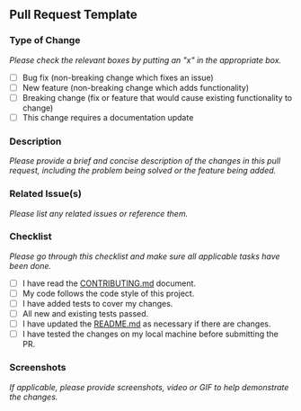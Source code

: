 ## Pull Request Template

### Type of Change
_Please check the relevant boxes by putting an "x" in the appropriate box._

- [ ] Bug fix (non-breaking change which fixes an issue)
- [ ] New feature (non-breaking change which adds functionality)
- [ ] Breaking change (fix or feature that would cause existing functionality to change)
- [ ] This change requires a documentation update

### Description
_Please provide a brief and concise description of the changes in this pull request, including the problem being solved or the feature being added._

### Related Issue(s)
_Please list any related issues or reference them._

### Checklist

_Please go through this checklist and make sure all applicable tasks have been done._

- [ ] I have read the [CONTRIBUTING.md](../CONTRIBUTING.md) document.
- [ ] My code follows the code style of this project.
- [ ] I have added tests to cover my changes.
- [ ] All new and existing tests passed.
- [ ] I have updated the [README.md](../README.md) as necessary if there are changes.
- [ ] I have tested the changes on my local machine before submitting the PR.

### Screenshots
_If applicable, please provide screenshots, video or GIF to help demonstrate the changes._
